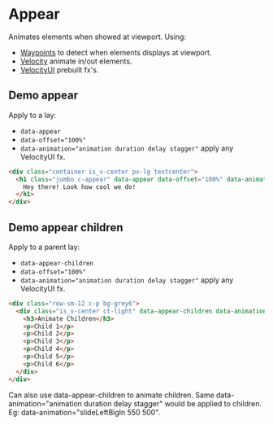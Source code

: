 # Appear
Animates elements when showed at viewport.
Using:

* [Waypoints](http://imakewebthings.com/waypoints/) to detect when elements displays at viewport. 
 * [Velocity](http://velocityjs.org/) animate in/out elements.
 * [VelocityUI](http://velocityjs.org/#uiPack) prebuilt fx's.


## Demo appear

Apply to a lay: 
* `data-appear`
* `data-offset="100%"`
* `data-animation="animation duration delay stagger"` apply any VelocityUI fx.

```html
<div class="container is_v-center pv-lg textcenter">
  <h1 class="jumbo c-appear" data-appear data-offset="100%" data-animation="slideDownBigIn 500 750">
    Hey there! Look how cool we do!
  </h1>
</div>
```

## Demo appear children
Apply to a parent lay: 
* `data-appear-children`
* `data-offset="100%"`
* `data-animation="animation duration delay stagger"` apply any VelocityUI fx.

```html
<div class="row-sm-12 c-p bg-grey6">
  <div class="is_v-center ct-light" data-appear-children data-animation="flipBounceXIn 500 0 250">
    <h3>Animate Children</h3>
    <p>Child 1</p>
    <p>Child 2</p>
    <p>Child 3</p>
    <p>Child 4</p>
    <p>Child 5</p>
    <p>Child 6</p>
  </div>
</div>
```

Can also use data-appear-children to animate children. Same data-animation="animation duration delay stagger" would be applied to children. Eg: data-animation="slideLeftBigIn 550 500".
